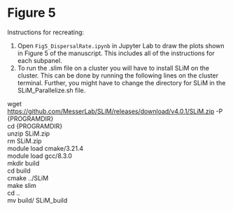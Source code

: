 # Figure 5

Instructions for recreating:

1) Open `Fig5_DispersalRate.ipynb` in Jupyter Lab to draw the plots shown in Figure 5 of the manuscript. This includes all of the instructions for each subpanel.
2) To run the .slim file on a cluster you will have to install SLiM on the cluster. This can be done by running the following lines on the cluster terminal. Further, you might have to change the directory for SLiM in the SLiM_Parallelize.sh file. 

wget https://github.com/MesserLab/SLiM/releases/download/v4.0.1/SLiM.zip -P {PROGRAMDIR} <br>
cd {PROGRAMDIR} <br>
unzip SLiM.zip <br>
rm SLiM.zip <br>
module load cmake/3.21.4<br>
module load gcc/8.3.0<br>
mkdir build<br>
cd build<br>
cmake ../SLiM<br>
make slim<br>
cd .. <br>
mv build/ SLiM_build
